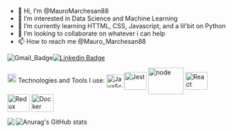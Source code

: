 - 👋 Hi, I’m @MauroMarchesan88
- 👀 I’m interested in Data Science and Machine Learning
- 🌱 I’m currently learning HTTML, CSS, Javascript, and a lil'bit on Python
- 💞️ I’m looking to collaborate on whatever i can help
- 📫 How to reach me @Mauro_Marchesan88


![Gmail_Badge](https://img.shields.io/badge/Gmail-D14836?style=for-the-badge&logo=gmail&logoColor=white)[![Linkedin Badge](https://img.shields.io/badge/-MauroMarchesan-blue?style=flat-square&logo=Linkedin&logoColor=white&link=https://www.linkedin.com/in/mauro-marchesan-73949aa4/)](https://www.linkedin.com/in/mauro-marchesan-73949aa4/)

<img class="emoji" alt="wrench" height="20" width="20" src="https://github.githubassets.com/images/icons/emoji/unicode/1f527.png"> Technologies and Tools I use:
<a target="_blank" rel="noopener noreferrer" href="https://camo.githubusercontent.com/528e232c728b497080cbf31d2a7e797caa81e402ff81643f79b2c2c395a29f17/68747470733a2f2f63646e2e6a7364656c6976722e6e65742f67682f64657669636f6e732f64657669636f6e2f69636f6e732f6a6176617363726970742f6a6176617363726970742d706c61696e2e737667"><img align="center" alt="JavaScript" height="30" width="40" src="https://camo.githubusercontent.com/528e232c728b497080cbf31d2a7e797caa81e402ff81643f79b2c2c395a29f17/68747470733a2f2f63646e2e6a7364656c6976722e6e65742f67682f64657669636f6e732f64657669636f6e2f69636f6e732f6a6176617363726970742f6a6176617363726970742d706c61696e2e737667" data-canonical-src="https://cdn.jsdelivr.net/gh/devicons/devicon/icons/javascript/javascript-plain.svg" style="max-width: 100%;"></a><img align="center" alt="Jest" height="40" width="50" src="https://camo.githubusercontent.com/fd37a0ed465d6e14411705324a0d21739377f54ab6d0ae146c68fca8777e16c7/68747470733a2f2f63646e2e6a7364656c6976722e6e65742f67682f64657669636f6e732f64657669636f6e2f69636f6e732f6a6573742f6a6573742d706c61696e2e737667" data-canonical-src="https://cdn.jsdelivr.net/gh/devicons/devicon/icons/jest/jest-plain.svg" style="max-width: 100%;">
<a target="_blank" rel="noopener noreferrer" href="https://camo.githubusercontent.com/626fb60c4c17c2cf2ad0e599efaa8ed691ede878ce1e94b85c0c401701716f8e/68747470733a2f2f63646e2e6a7364656c6976722e6e65742f67682f64657669636f6e732f64657669636f6e2f69636f6e732f6e6f64656a732f6e6f64656a732d6f726967696e616c2d776f72646d61726b2e737667"><img align="center" alt="node" height="60" width="80" src="https://camo.githubusercontent.com/626fb60c4c17c2cf2ad0e599efaa8ed691ede878ce1e94b85c0c401701716f8e/68747470733a2f2f63646e2e6a7364656c6976722e6e65742f67682f64657669636f6e732f64657669636f6e2f69636f6e732f6e6f64656a732f6e6f64656a732d6f726967696e616c2d776f72646d61726b2e737667" data-canonical-src="https://cdn.jsdelivr.net/gh/devicons/devicon/icons/nodejs/nodejs-original-wordmark.svg" style="max-width: 100%;"></a>
<a target="_blank" rel="noopener noreferrer" href="https://camo.githubusercontent.com/e84431cfbd9f7c44b1c20da1dde8ad407cbc31174844a428074d1e3b43faab8b/68747470733a2f2f63646e2e6a7364656c6976722e6e65742f67682f64657669636f6e732f64657669636f6e2f69636f6e732f72656163742f72656163742d6f726967696e616c2d776f72646d61726b2e737667"><img align="center" alt="React" height="40" width="50" src="https://camo.githubusercontent.com/e84431cfbd9f7c44b1c20da1dde8ad407cbc31174844a428074d1e3b43faab8b/68747470733a2f2f63646e2e6a7364656c6976722e6e65742f67682f64657669636f6e732f64657669636f6e2f69636f6e732f72656163742f72656163742d6f726967696e616c2d776f72646d61726b2e737667" data-canonical-src="https://cdn.jsdelivr.net/gh/devicons/devicon/icons/react/react-original-wordmark.svg" style="max-width: 100%;"></a>
<a target="_blank" rel="noopener noreferrer" href="https://camo.githubusercontent.com/2b6b50702c658cdfcf440cef1eb88c7e0e5a16ce0eb6ab8bc933da7697c12213/68747470733a2f2f63646e2e6a7364656c6976722e6e65742f67682f64657669636f6e732f64657669636f6e2f69636f6e732f72656475782f72656475782d6f726967696e616c2e737667"><img align="center" alt="Redux" height="40" width="50" src="https://camo.githubusercontent.com/2b6b50702c658cdfcf440cef1eb88c7e0e5a16ce0eb6ab8bc933da7697c12213/68747470733a2f2f63646e2e6a7364656c6976722e6e65742f67682f64657669636f6e732f64657669636f6e2f69636f6e732f72656475782f72656475782d6f726967696e616c2e737667" data-canonical-src="https://cdn.jsdelivr.net/gh/devicons/devicon/icons/redux/redux-original.svg" style="max-width: 100%;"></a>
<a target="_blank" rel="noopener noreferrer" href="https://camo.githubusercontent.com/fc836983ed18b80caef906c8f1593bcfd4f5c8c587f51a911b1cb4d657a9588b/68747470733a2f2f63646e2e6a7364656c6976722e6e65742f67682f64657669636f6e732f64657669636f6e2f69636f6e732f646f636b65722f646f636b65722d6f726967696e616c2d776f72646d61726b2e737667"><img align="center" alt="Docker" height="40" width="50" src="https://camo.githubusercontent.com/fc836983ed18b80caef906c8f1593bcfd4f5c8c587f51a911b1cb4d657a9588b/68747470733a2f2f63646e2e6a7364656c6976722e6e65742f67682f64657669636f6e732f64657669636f6e2f69636f6e732f646f636b65722f646f636b65722d6f726967696e616c2d776f72646d61726b2e737667" data-canonical-src="https://cdn.jsdelivr.net/gh/devicons/devicon/icons/docker/docker-original-wordmark.svg" style="max-width: 100%;"></a>

<!---
MauroMarchesan88/MauroMarchesan88 is a ✨ special ✨ repository because its `README.md` (this file) appears on your GitHub profile.
You can click the Preview link to take a look at your changes.
--->
![Anurag's GitHub stats](https://github-readme-stats.vercel.app/api?username=mauromarchesan88&show_icons=true&theme=tokyonight)
<img src="https://github-readme-stats.vercel.app/api/top-langs/?username=MauroMarchesan88&hide=TeX&layout=compact" align="left">
